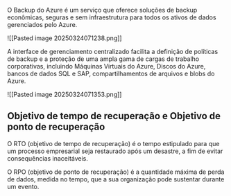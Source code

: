 O Backup do Azure é um serviço que oferece soluções de backup econômicas, seguras e sem infraestrutura para todos os ativos de dados gerenciados pelo Azure.

![[Pasted image 20250324071238.png]]

A interface de gerenciamento centralizado facilita a definição de políticas de backup e a proteção de uma ampla gama de cargas de trabalho corporativas, incluindo Máquinas Virtuais do Azure, Discos do Azure, bancos de dados SQL e SAP, compartilhamentos de arquivos e blobs do Azure.

![[Pasted image 20250324071353.png]]


## Objetivo de tempo de recuperação e Objetivo de ponto de recuperação

O RTO (objetivo de tempo de recuperação) é o tempo estipulado para que um processo empresarial seja restaurado após um desastre, a fim de evitar consequências inaceitáveis.

O RPO (objetivo de ponto de recuperação) é a quantidade máxima de perda de dados, medida no tempo, que a sua organização pode sustentar durante um evento.

